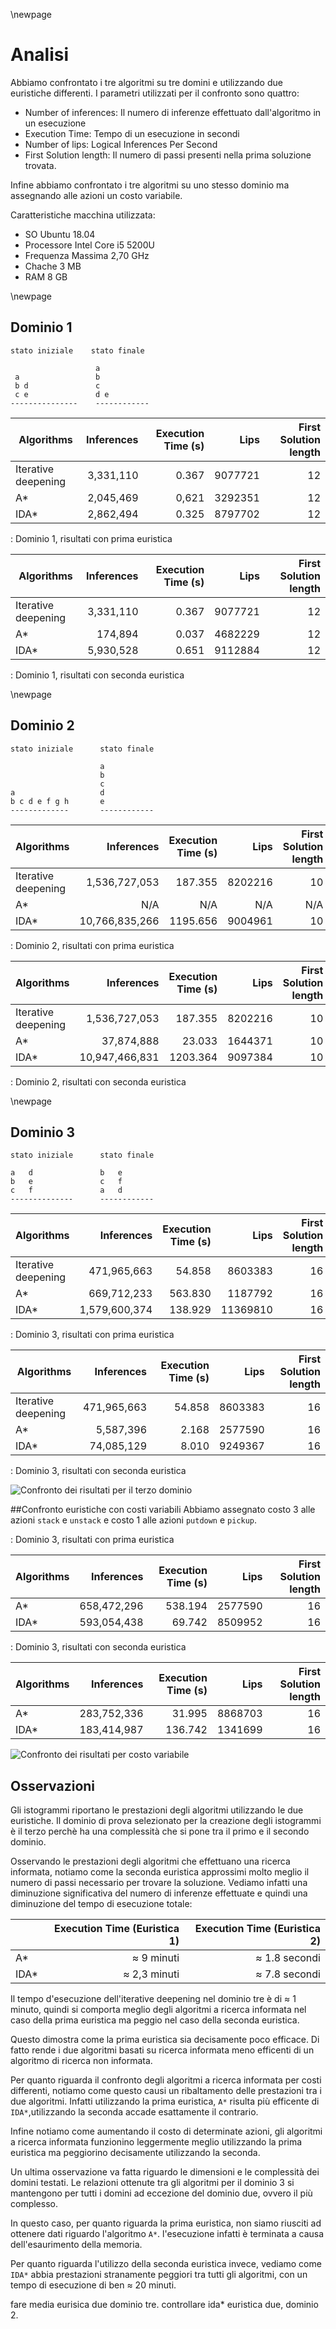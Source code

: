 \newpage

# Analisi

Abbiamo confrontato i tre algoritmi su tre domini e utilizzando due euristiche differenti.
I parametri utilizzati per il confronto sono quattro:

- Number of inferences: Il numero di inferenze effettuato dall'algoritmo in un esecuzione
- Execution Time: Tempo di un esecuzione in secondi
- Number of lips: Logical Inferences Per Second
- First Solution length: Il numero di passi presenti nella prima soluzione trovata.

Infine abbiamo confrontato i tre algoritmi su uno stesso dominio ma assegnando alle azioni un costo variabile.

Caratteristiche macchina utilizzata:

* SO Ubuntu 18.04 
* Processore Intel Core i5 5200U
* Frequenza Massima 2,70 GHz
* Chache 3 MB
* RAM 8 GB 

\newpage

## Dominio 1

```{caption="Dominio 1: esempio moodle"}
stato iniziale    stato finale

                   a
 a                 b
 b d               c
 c e               d e
---------------    ------------
```

| Algorithms          | Inferences | Execution Time (s) |    Lips | First Solution length |
| ------------------- | ---------: | -----------------: | ------: | --------------------: |
| Iterative deepening |  3,331,110 |              0.367 | 9077721 |                    12 |
| A\*                 |  2,045,469 |              0,621 | 3292351 |                    12 |
| IDA\*               |  2,862,494 |              0.325 | 8797702 |                    12 |

: Dominio 1, risultati con prima euristica

| Algorithms          | Inferences | Execution Time (s) |    Lips | First Solution length |
| ------------------- | ---------: | -----------------: | ------: | --------------------: |
| Iterative deepening |  3,331,110 |              0.367 | 9077721 |                    12 |
| A\*                 |    174,894 |              0.037 | 4682229 |                    12 |
| IDA\*               |  5,930,528 |              0.651 | 9112884 |                    12 |

: Dominio 1, risultati con seconda euristica

\newpage

## Dominio 2

```{caption="Dominio 2: esempio Prof. Torasso"}
stato iniziale      stato finale

                    a
                    b
                    c
a                   d
b c d e f g h       e
-------------       ------------
```

| Algorithms          |     Inferences | Execution Time (s) |    Lips | First Solution length |
| ------------------- | -------------: | -----------------: | ------: | --------------------: |
| Iterative deepening |  1,536,727,053 |            187.355 | 8202216 |                    10 |
| A\*                 |            N/A |                N/A |     N/A |                   N/A |
| IDA\*               | 10,766,835,266 |           1195.656 | 9004961 |                    10 |

: Dominio 2, risultati con prima euristica

| Algorithms          |     Inferences | Execution Time (s) |    Lips | First Solution length |
| ------------------- | -------------: | -----------------: | ------: | --------------------: |
| Iterative deepening |  1,536,727,053 |            187.355 | 8202216 |                    10 |
| A\*                 |     37,874,888 |             23.033 | 1644371 |                    10 |
| IDA\*               | 10,947,466,831 |           1203.364 | 9097384 |                    10 |

: Dominio 2, risultati con seconda euristica

\newpage

## Dominio 3

```{caption="Dominio 3"}
stato iniziale      stato finale

a   d               b   e
b   e               c   f
c   f               a   d
--------------      ------------
```

| Algorithms          |    Inferences | Execution Time (s) |     Lips | First Solution length |
| ------------------- | ------------: | -----------------: | -------: | --------------------: |
| Iterative deepening |   471,965,663 |             54.858 |  8603383 |                    16 |
| A\*                 |   669,712,233 |            563.830 |  1187792 |                    16 |
| IDA\*               | 1,579,600,374 |            138.929 | 11369810 |                    16 |

: Dominio 3, risultati con prima euristica

| Algorithms          |  Inferences | Execution Time (s) |    Lips | First Solution length |
| ------------------- | ----------: | -----------------: | ------: | --------------------: |
| Iterative deepening | 471,965,663 |             54.858 | 8603383 |                    16 |
| A\*                 |   5,587,396 |              2.168 | 2577590 |                    16 |
| IDA\*               |  74,085,129 |              8.010 | 9249367 |                    16 |

: Dominio 3, risultati con seconda euristica



![Confronto dei risultati per il terzo dominio](Istogrammi/a.png)

##Confronto  euristiche  con costi variabili
Abbiamo assegnato costo 3 alle azioni `stack` e `unstack` e costo 1 alle azioni `putdown` e `pickup`.

: Dominio 3, risultati con prima euristica

| Algorithms |  Inferences | Execution Time (s) |    Lips | First Solution length |
| ---------- | ----------: | -----------------: | ------: | --------------------: |
| A\*        | 658,472,296 |            538.194 | 2577590 |                    16 |
| IDA\*      | 593,054,438 |             69.742 | 8509952 |                    16 |

: Dominio 3, risultati con seconda euristica

| Algorithms |  Inferences | Execution Time (s) |    Lips | First Solution length |
| ---------- | ----------: | -----------------: | ------: | --------------------: |
| A\*        | 283,752,336 |             31.995 | 8868703 |                    16 |
| IDA\*      | 183,414,987 |            136.742 | 1341699 |                    16 |

![Confronto dei risultati per costo variabile](Istogrammi/costi.png)

## Osservazioni
Gli istogrammi riportano le prestazioni degli algoritmi utilizzando le due euristiche.
Il dominio di prova selezionato per la creazione degli istogrammi è il terzo perchè ha una complessità che si pone tra il primo e il secondo dominio.

Osservando le prestazioni degli algoritmi che effettuano una ricerca informata, notiamo come la seconda euristica approssimi molto meglio il numero di passi necessario per trovare la soluzione.
Vediamo infatti una diminuzione significativa del numero di inferenze effettuate e quindi una diminuzione del tempo di esecuzione totale:

|      | Execution Time (Euristica 1) | Execution Time (Euristica 2) |
| ---- | ---------------------------: | ---------------------------: |
| A*   |           $\approx$ 9 minuti |        $\approx$   1.8 secondi |
| IDA* |         $\approx$ 2,3 minuti |        $\approx$   7.8 secondi |

Il tempo d'esecuzione dell'iterative deepening nel dominio tre è di $\approx$ 1 minuto, quindi si comporta meglio degli algoritmi a ricerca informata nel caso della prima euristica ma peggio nel caso della seconda euristica.

Questo dimostra come la prima euristica sia decisamente poco efficace. Di fatto rende i due algoritmi basati su ricerca informata meno efficenti di un algoritmo di ricerca non informata.

Per quanto riguarda il confronto degli algoritmi a ricerca informata per costi differenti, notiamo come questo causi un ribaltamento delle prestazioni tra i due algoritmi.
Infatti utilizzando la prima euristica,  `A*` risulta più efficente di `IDA*`,utilizzando la seconda accade esattamente il contrario.

Infine notiamo come aumentando il costo di determinate azioni, gli algoritmi a ricerca informata funzionino leggermente meglio utilizzando la prima euristica ma peggiorino decisamente utilizzando la seconda.

Un ultima osservazione va fatta riguardo le dimensioni e le complessità dei domini testati. Le relazioni ottenute tra gli algoritmi per il dominio 3 si mantengono per tutti i domini ad eccezione del dominio due, ovvero il più complesso.

In questo caso, per quanto riguarda la prima euristica, non siamo riusciti ad ottenere dati riguardo l'algoritmo `A*`. l'esecuzione infatti è terminata a  causa dell'esaurimento della memoria.

Per quanto riguarda l'utilizzo della seconda euristica invece, vediamo come `IDA*` abbia prestazioni stranamente peggiori tra tutti gli algoritmi, con un tempo di esecuzione di ben $\approx$ 20 minuti.

fare media eurisica due dominio tre.
controllare ida*  euristica due, dominio 2.

